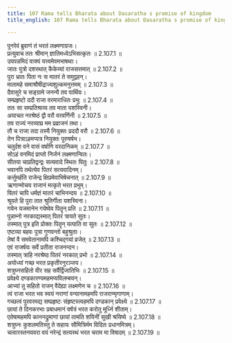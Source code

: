 ```yaml
---
title: 107 Rama tells Bharata about Dasaratha s promise of kingdom
title_english: 107 Rama tells Bharata about Dasaratha s promise of kingdom

---
```

<div class="audioEmbed"  caption="श्रीराम-हरिसीताराममूर्ति-घनपाठिभ्यां वचनम्" src="https://archive.org/download/Ramayana-recitation-Sriram-harisItArAmamUrti-Ghanapaati-v2/Kanda_2/Kanda_2_AYK-107-Ramasya_Pitragnaa_Palana_Kathanam.mp3"></div>

पुनरेवं ब्रुवाणं तं भरतं लक्ष्मणाग्रजः।  
प्रत्युवाच ततः श्रीमान् ज्ञातिमध्येऽभिसत्कृतः ॥ 2.107.1 ॥   
उपपन्नमिदं वाक्यं यत्त्वमेवमभाषथाः।  
जातः पुत्रो दशरथात् कैकेय्यां राजसत्तमात् ॥ 2.107.2 ॥   
पुरा भ्रातः पिता नः स मातरं ते समुद्वहन्।  
मातामहे समाश्रौषीद्राज्यशुल्कमनुत्तमम् ॥ 2.107.3 ॥   
दैवासुरे च सङ्ग्रामे जनन्यै तव पार्थिवः।  
सम्प्रहृष्टो ददौ राजा वरमाराधितः प्रभुः ॥ 2.107.4 ॥   
ततः सा सम्प्रतिश्राव्य तव माता यशस्विनी।  
अयाचत नरश्रेष्ठं द्वौ वरौ वरवर्णिनी ॥ 2.107.5 ॥   
तव राज्यं नरव्याघ्र मम प्रव्राजनं तथा।  
तौ च राजा तदा तस्यै नियुक्तः प्रददौ वरौ ॥ 2.107.6 ॥   
तेन पित्राऽहमप्यत्र नियुक्तः पुरुषर्षभ।  
चतुर्दश वने वासं वर्षाणि वरदानिकम् ॥ 2.107.7 ॥   
सोऽहं वनमिदं प्राप्तो निर्जनं लक्ष्मणान्वितः।  
सीतया चाप्रतिद्वन्द्वः सत्यवादे स्थितः पितुः ॥ 2.107.8 ॥   
भवानपि तथेत्येव पितरं सत्यवादिनम्।  
कर्त्तुमर्हति राजेन्द्र क्षिप्रमेवाभिषेचनात् ॥ 2.107.9 ॥   
ऋणान्मोचय राजानं मत्कृते भरत प्रभुम्।  
पितरं चापि धर्मज्ञं मातरं चाभिनन्दय ॥ 2.107.10 ॥   
श्रूयते हि पुरा तात श्रुतिर्गीता यशस्विना।  
गयेन यजमानेन गयेष्वेव पितॄन् प्रति ॥ 2.107.11 ॥   
पुन्नाम्नो नरकाद्यस्मात् पितरं त्रायते सुतः।  
तस्मात् पुत्र इति प्रोक्तः पितॄन् यत्पाति वा सुतः ॥ 2.107.12 ॥   
एष्टव्या बहवः पुत्रा गुणवन्तो बहुश्रुताः।  
तेषां वै समवेतानामपि कश्चिद्गयां व्रजेत् ॥ 2.107.13 ॥   
एवं राजर्षयः सर्वे प्रतीता राजनन्दन।  
तस्मात् त्राहि नरश्रेष्ठ पितरं नरकात् प्रभो ॥ 2.107.14 ॥   
अयोध्यां गच्छ भरत प्रकृतीरनुरञ्जय।  
शत्रुघ्नसहितो वीर सह सर्वैर्द्विजातिभिः ॥ 2.107.15 ॥   
प्रवेक्ष्ये दण्डकारण्यमहमप्यविलम्बयन्।  
आभ्यां तु सहितो राजन् वैदेह्या लक्ष्मणेन च ॥ 2.107.16 ॥   
त्वं राजा भरत भव स्वयं नराणां वन्यानामहमपि राजराण्मृगाणाम्।  
गच्छत्वं पुरवरमद्य सम्प्रहृष्टः संहृष्टस्त्वहमपि दण्डकान् प्रवेक्ष्ये ॥ 2.107.17 ॥   
छायां ते दिनकरभाः प्रबाधमानं वर्षत्रं भरत करोतु मूर्ध्नि शीताम्।  
एतेषामहमपि काननद्रुमाणां छायां तामति शयिनीं सुखी श्रयिष्ये ॥ 2.107.18 ॥   
शत्रुघ्नः कुशलमतिस्तु ते सहायः सौमित्रिर्मम विदितः प्रधानमित्रम्।  
चत्वारस्तनयवरा वयं नरेन्द्रं सत्यस्थं भरत चराम मा विषादम् ॥ 2.107.19 ॥   